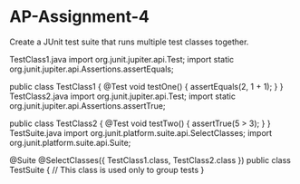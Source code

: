 # AP-Assignment-4

Create a JUnit test suite that runs multiple test classes together.

TestClass1.java
import org.junit.jupiter.api.Test;
import static org.junit.jupiter.api.Assertions.assertEquals;

public class TestClass1 {
    @Test
    void testOne() {
        assertEquals(2, 1 + 1);
    }
}
TestClass2.java
import org.junit.jupiter.api.Test;
import static org.junit.jupiter.api.Assertions.assertTrue;

public class TestClass2 {
    @Test
    void testTwo() {
        assertTrue(5 > 3);
    }
}
TestSuite.java
import org.junit.platform.suite.api.SelectClasses;
import org.junit.platform.suite.api.Suite;

@Suite
@SelectClasses({
    TestClass1.class,
    TestClass2.class
})
public class TestSuite {
    // This class is used only to group tests
}


